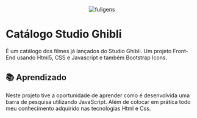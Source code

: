<div align="center">

![fuligens](https://github.com/user-attachments/assets/511f020e-d333-407b-82b4-3268f46fce47)

</div>

# Catálogo Studio Ghibli

É um catálogo dos filmes já lançados do Studio Ghibli. Um projeto Front-End usando Html5, CSS e Javascript e também Bootstrap Icons.



## 📚 Aprendizado

Neste projeto tive a oportunidade de aprender como é desenvolvida uma barra de pesquisa utilizando JavaScript. Além de colocar em prática todo meu conhecimento adquirido nas tecnologias Html e Css.


